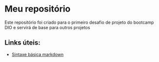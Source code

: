 # Meu repositório
Este repositório foi criado para o primeiro desafio de projeto do bootcamp DIO e servirá de base para outros projetos

## Links úteis:
- [Sintaxe básica markdown](https://www.markdownguide.org/basic-syntax/)

